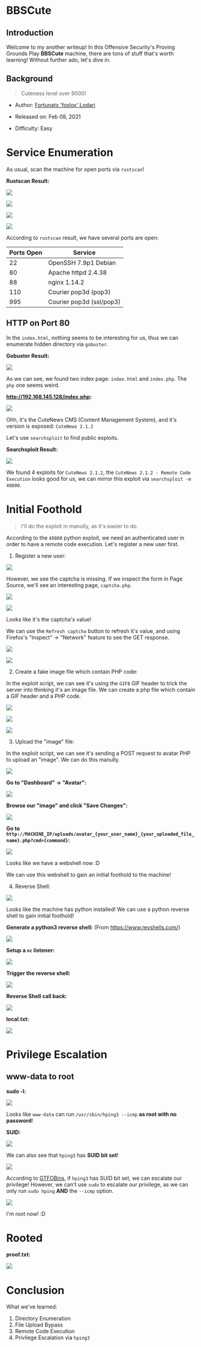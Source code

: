 # BBSCute

## Introduction

Welcome to my another writeup! In this Offensive Security's Proving Grounds Play **BBSCute** machine, there are tons of stuff that's worth learning! Without further ado, let's dive in.

## Background

> Cuteness level over 9000!

- Author: [Fortunato 'foxlox' Lodari](https://www.vulnhub.com/entry/bbs-cute-101,567/)

- Released on: Feb 08, 2021

- Difficulty: Easy

# Service Enumeration

As usual, scan the machine for open ports via `rustscan`!

**Rustscan Result:**

![](https://github.com/siunam321/CTF-Writeups/blob/main/Proving-Grounds-Play/BBSCute/images/a1.png)

![](https://github.com/siunam321/CTF-Writeups/blob/main/Proving-Grounds-Play/BBSCute/images/a2.png)

![](https://github.com/siunam321/CTF-Writeups/blob/main/Proving-Grounds-Play/BBSCute/images/a3.png)

![](https://github.com/siunam321/CTF-Writeups/blob/main/Proving-Grounds-Play/BBSCute/images/a4.png)

According to `rustscan` result, we have several ports are open:

Ports Open        | Service
------------------|------------------------
22                | OpenSSH 7.9p1 Debian
80                | Apache httpd 2.4.38
88                | nginx 1.14.2
110               | Courier pop3d (pop3)
995               | Courier pop3d (ssl/pop3)

## HTTP on Port 80

In the `index.html`, nothing seems to be interesting for us, thus we can enumerate hidden directory via `gobuster`.

**Gobuster Result:**

![](https://github.com/siunam321/CTF-Writeups/blob/main/Proving-Grounds-Play/BBSCute/images/a5.png)

As we can see, we found two index page: `index.html` and `index.php`. The `php` one seems weird.

**http://192.168.145.128/index.php:**

![](https://github.com/siunam321/CTF-Writeups/blob/main/Proving-Grounds-Play/BBSCute/images/a6.png)

Ohh, it's the CuteNews CMS (Content Management System), and it's version is exposed: `CuteNews 2.1.2`

Let's use `searchsploit` to find public exploits.

**Searchsploit Result:**

![](https://github.com/siunam321/CTF-Writeups/blob/main/Proving-Grounds-Play/BBSCute/images/a7.png)

We found 4 exploits for `CuteNews 2.1.2`, the `CuteNews 2.1.2 - Remote Code Execution` looks good for us, we can mirror this exploit via `searchsploit -m 48800`.

# Initial Foothold

> I'll do the exploit in manully, as it's easier to do.

According to the `48800` python exploit, we need an authenticated user in order to have a remote code execution. Let's register a new user first.

1. Register a new user:

![](https://github.com/siunam321/CTF-Writeups/blob/main/Proving-Grounds-Play/BBSCute/images/a8.png)

However, we see the captcha is missing. If we inspect the form in Page Source, we'll see an interesting page, `captcha.php`.

![](https://github.com/siunam321/CTF-Writeups/blob/main/Proving-Grounds-Play/BBSCute/images/a9.png)

![](https://github.com/siunam321/CTF-Writeups/blob/main/Proving-Grounds-Play/BBSCute/images/a10.png)

Looks like it's the captcha's value!

We can use the `Refresh captcha` button to refresh it's value, and using Firefox's "Inspect" -> "Network" feature to see the GET response.

![](https://github.com/siunam321/CTF-Writeups/blob/main/Proving-Grounds-Play/BBSCute/images/a11.png)

![](https://github.com/siunam321/CTF-Writeups/blob/main/Proving-Grounds-Play/BBSCute/images/a12.png)

2. Create a fake image file which contain PHP code:

In the exploit script, we can see it's using the `GIF8` GIF header to trick the server into thinking it's an image file. We can create a php file which contain a GIF header and a PHP code.

![](https://github.com/siunam321/CTF-Writeups/blob/main/Proving-Grounds-Play/BBSCute/images/a13.png)

![](https://github.com/siunam321/CTF-Writeups/blob/main/Proving-Grounds-Play/BBSCute/images/a14.png)

![](https://github.com/siunam321/CTF-Writeups/blob/main/Proving-Grounds-Play/BBSCute/images/a15.png)

3. Upload the "image" file:

In the exploit script, we can see it's sending a POST request to avatar PHP to upload an "image". We can do this manully.

![](https://github.com/siunam321/CTF-Writeups/blob/main/Proving-Grounds-Play/BBSCute/images/a16.png)

**Go to "Dashboard" -> "Avatar":**

![](https://github.com/siunam321/CTF-Writeups/blob/main/Proving-Grounds-Play/BBSCute/images/a17.png)

**Browse our "image" and click "Save Changes":**

![](https://github.com/siunam321/CTF-Writeups/blob/main/Proving-Grounds-Play/BBSCute/images/a18.png)

**Go to `http://MACHINE_IP/uploads/avatar_{your_user_name}_{your_uploaded_file_name}.php?cmd={command}`:**

![](https://github.com/siunam321/CTF-Writeups/blob/main/Proving-Grounds-Play/BBSCute/images/a19.png)

Looks like we have a webshell now :D

We can use this webshell to gain an initial foothold to the machine!

4. Reverse Shell:

![](https://github.com/siunam321/CTF-Writeups/blob/main/Proving-Grounds-Play/BBSCute/images/a20.png)

Looks like the machine has python installed! We can use a python reverse shell to gain initial foothold!

**Generate a python3 reverse shell:** (From https://www.revshells.com/)

![](https://github.com/siunam321/CTF-Writeups/blob/main/Proving-Grounds-Play/BBSCute/images/a21.png)

**Setup a `nc` listener:**

![](https://github.com/siunam321/CTF-Writeups/blob/main/Proving-Grounds-Play/BBSCute/images/a22.png)

**Trigger the reverse shell:**

![](https://github.com/siunam321/CTF-Writeups/blob/main/Proving-Grounds-Play/BBSCute/images/a23.png)

**Reverse Shell call back:**

![](https://github.com/siunam321/CTF-Writeups/blob/main/Proving-Grounds-Play/BBSCute/images/a24.png)

**local.txt:**

![](https://github.com/siunam321/CTF-Writeups/blob/main/Proving-Grounds-Play/BBSCute/images/a25.png)

# Privilege Escalation

## www-data to root

**sudo -l:**

![](https://github.com/siunam321/CTF-Writeups/blob/main/Proving-Grounds-Play/BBSCute/images/a26.png)

Looks like `www-data` can run `/usr/sbin/hping3 --icmp` **as root with no password**!

**SUID:**

![](https://github.com/siunam321/CTF-Writeups/blob/main/Proving-Grounds-Play/BBSCute/images/a27.png)

We can also see that `hping3` has **SUID bit set**!

![](https://github.com/siunam321/CTF-Writeups/blob/main/Proving-Grounds-Play/BBSCute/images/a28.png)

According to [GTFOBins](https://gtfobins.github.io/gtfobins/hping3/#suid), if `hping3` has SUID bit set, we can escalate our privilege! However, we can't use `sudo` to escalate our privilege, as we can only run `sudo hping` **AND** the `--icmp` option.

![](https://github.com/siunam321/CTF-Writeups/blob/main/Proving-Grounds-Play/BBSCute/images/a29.png)

I'm root now! :D

# Rooted

**proof.txt:**

![](https://github.com/siunam321/CTF-Writeups/blob/main/Proving-Grounds-Play/BBSCute/images/a30.png)

# Conclusion

What we've learned:

1. Directory Enumeration
2. File Upload Bypass
3. Remote Code Execution
4. Privilege Escalation via `hping3`